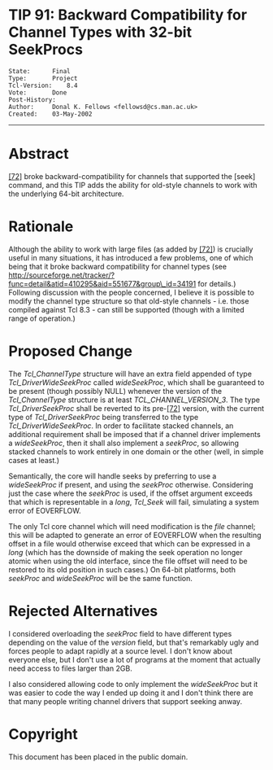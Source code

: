 # TIP 91: Backward Compatibility for Channel Types with 32-bit SeekProcs
	State:		Final
	Type:		Project
	Tcl-Version:	8.4
	Vote:		Done
	Post-History:	
	Author:		Donal K. Fellows <fellowsd@cs.man.ac.uk>
	Created:	03-May-2002
-----

# Abstract

[[72]](72.md) broke backward-compatibility for channels that supported the
[seek] command, and this TIP adds the ability for old-style channels
to work with the underlying 64-bit architecture.

# Rationale

Although the ability to work with large files \(as added by [[72]](72.md)\) is
crucially useful in many situations, it has introduced a few problems,
one of which being that it broke backward compatibility for channel
types \(see
<http://sourceforge.net/tracker/?func=detail&atid=410295&aid=551677&group\_id=34191>
for details.\)  Following discussion with the people concerned, I
believe it is possible to modify the channel type structure so that
old-style channels - i.e. those compiled against Tcl 8.3 - can still
be supported \(though with a limited range of operation.\)

# Proposed Change

The _Tcl\_ChannelType_ structure will have an extra field appended of
type _Tcl\_DriverWideSeekProc_ called _wideSeekProc_, which shall
be guaranteed to be present \(though possibly NULL\) whenever the
version of the _Tcl\_ChannelType_ structure is at least
_TCL\_CHANNEL\_VERSION\_3_.  The type _Tcl\_DriverSeekProc_ shall be
reverted to its pre-[[72]](72.md) version, with the current type of
_Tcl\_DriverSeekProc_ being transferred to the type
_Tcl\_DriverWideSeekProc_.  In order to facilitate stacked channels,
an additional requirement shall be imposed that if a channel driver
implements a _wideSeekProc_, then it shall also implement a
_seekProc_, so allowing stacked channels to work entirely in one
domain or the other \(well, in simple cases at least.\)

Semantically, the core will handle seeks by preferring to use a
_wideSeekProc_ if present, and using the _seekProc_ otherwise.
Considering just the case where the _seekProc_ is used, if the
offset argument exceeds that which is representable in a _long_,
_Tcl\_Seek_ will fail, simulating a system error of EOVERFLOW.

The only Tcl core channel which will need modification is the _file_
channel; this will be adapted to generate an error of EOVERFLOW when
the resulting offset in a file would otherwise exceed that which can
be expressed in a _long_ \(which has the downside of making the seek
operation no longer atomic when using the old interface, since the
file offset will need to be restored to its old position in such
cases.\)  On 64-bit platforms, both _seekProc_ and _wideSeekProc_
will be the same function.

# Rejected Alternatives

I considered overloading the _seekProc_ field to have different
types depending on the value of the _version_ field, but that's
remarkably ugly and forces people to adapt rapidly at a source level.
I don't know about everyone else, but I don't use a lot of programs at
the moment that actually need access to files larger than 2GB.

I also considered allowing code to only implement the _wideSeekProc_
but it was easier to code the way I ended up doing it and I don't
think there are that many people writing channel drivers that support
seeking anway.

# Copyright

This document has been placed in the public domain.

